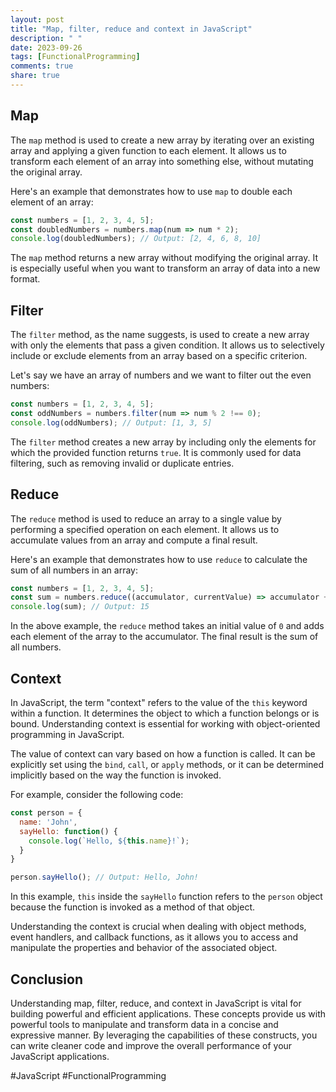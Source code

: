 ```yaml
---
layout: post
title: "Map, filter, reduce and context in JavaScript"
description: " "
date: 2023-09-26
tags: [FunctionalProgramming]
comments: true
share: true
---
```


## Map
The `map` method is used to create a new array by iterating over an existing array and applying a given function to each element. It allows us to transform each element of an array into something else, without mutating the original array.

Here's an example that demonstrates how to use `map` to double each element of an array:

```javascript
const numbers = [1, 2, 3, 4, 5];
const doubledNumbers = numbers.map(num => num * 2);
console.log(doubledNumbers); // Output: [2, 4, 6, 8, 10]
```

The `map` method returns a new array without modifying the original array. It is especially useful when you want to transform an array of data into a new format.

## Filter
The `filter` method, as the name suggests, is used to create a new array with only the elements that pass a given condition. It allows us to selectively include or exclude elements from an array based on a specific criterion.

Let's say we have an array of numbers and we want to filter out the even numbers:

```javascript
const numbers = [1, 2, 3, 4, 5];
const oddNumbers = numbers.filter(num => num % 2 !== 0);
console.log(oddNumbers); // Output: [1, 3, 5]
```

The `filter` method creates a new array by including only the elements for which the provided function returns `true`. It is commonly used for data filtering, such as removing invalid or duplicate entries.

## Reduce
The `reduce` method is used to reduce an array to a single value by performing a specified operation on each element. It allows us to accumulate values from an array and compute a final result.

Here's an example that demonstrates how to use `reduce` to calculate the sum of all numbers in an array:

```javascript
const numbers = [1, 2, 3, 4, 5];
const sum = numbers.reduce((accumulator, currentValue) => accumulator + currentValue, 0);
console.log(sum); // Output: 15
```

In the above example, the `reduce` method takes an initial value of `0` and adds each element of the array to the accumulator. The final result is the sum of all numbers.

## Context
In JavaScript, the term "context" refers to the value of the `this` keyword within a function. It determines the object to which a function belongs or is bound. Understanding context is essential for working with object-oriented programming in JavaScript.

The value of context can vary based on how a function is called. It can be explicitly set using the `bind`, `call`, or `apply` methods, or it can be determined implicitly based on the way the function is invoked.

For example, consider the following code:

```javascript
const person = {
  name: 'John',
  sayHello: function() {
    console.log(`Hello, ${this.name}!`);
  }
}

person.sayHello(); // Output: Hello, John!
```

In this example, `this` inside the `sayHello` function refers to the `person` object because the function is invoked as a method of that object.

Understanding the context is crucial when dealing with object methods, event handlers, and callback functions, as it allows you to access and manipulate the properties and behavior of the associated object.

## Conclusion
Understanding map, filter, reduce, and context in JavaScript is vital for building powerful and efficient applications. These concepts provide us with powerful tools to manipulate and transform data in a concise and expressive manner. By leveraging the capabilities of these constructs, you can write cleaner code and improve the overall performance of your JavaScript applications.

#JavaScript #FunctionalProgramming